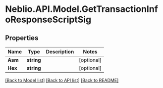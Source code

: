 # Neblio.API.Model.GetTransactionInfoResponseScriptSig
## Properties

Name | Type | Description | Notes
------------ | ------------- | ------------- | -------------
**Asm** | **string** |  | [optional] 
**Hex** | **string** |  | [optional] 

[[Back to Model list]](../README.md#documentation-for-models) [[Back to API list]](../README.md#documentation-for-api-endpoints) [[Back to README]](../README.md)

